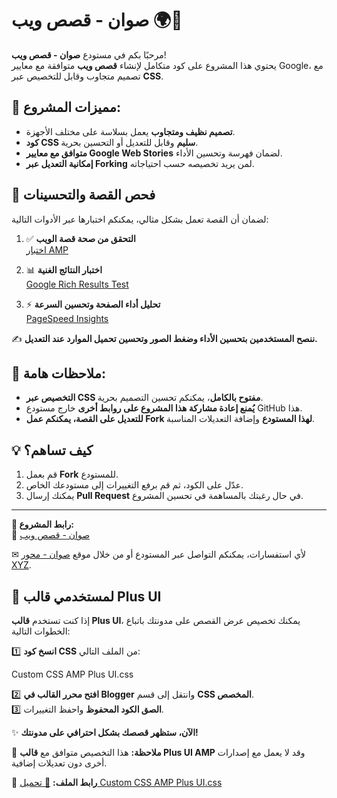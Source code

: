 # صوان - قصص ويب 🌍📖

مرحبًا بكم في مستودع **صوان - قصص ويب**!  
يحتوي هذا المشروع على كود متكامل لإنشاء **قصص ويب** متوافقة مع معايير Google، مع تصميم متجاوب وقابل للتخصيص عبر **CSS**.

## 🔹 مميزات المشروع:
- **تصميم نظيف ومتجاوب** يعمل بسلاسة على مختلف الأجهزة.
- **كود CSS سليم** وقابل للتعديل أو التحسين بحرية.
- **متوافق مع معايير Google Web Stories** لضمان فهرسة وتحسين الأداء.
- **إمكانية التعديل عبر Forking** لمن يريد تخصيصه حسب احتياجاته.

## 🚀 فحص القصة والتحسينات
لضمان أن القصة تعمل بشكل مثالي، يمكنكم اختبارها عبر الأدوات التالية:

1. ✅ **التحقق من صحة قصة الويب**  
   [اختبار AMP](https://search.google.com/test/amp/result?id=wBvlgXYffUAC_LUh_Yn1oA)

2. 📊 **اختبار النتائج الغنية**  
   [Google Rich Results Test](https://search.google.com/test/rich-results/result?id=3wnFKnzfsNo19DOBWJe8mg)

3. ⚡ **تحليل أداء الصفحة وتحسين السرعة**  
   [PageSpeed Insights](https://pagespeed.web.dev/analysis/https-webstory-siwane-xyz-amp-story-html/w400hlacb4?form_factor=mobile)

✍ **ننصح المستخدمين بتحسين الأداء وضغط الصور وتحسين تحميل الموارد عند التعديل.**

## 📌 ملاحظات هامة:
- **التخصيص عبر CSS مفتوح بالكامل**، يمكنكم تحسين التصميم بحرية.
- **يُمنع إعادة مشاركة هذا المشروع على روابط أخرى** خارج مستودع GitHub هذا.
- **للتعديل على القصة، يمكنكم عمل Fork لهذا المستودع** وإضافة التعديلات المناسبة.

## 💡 كيف تساهم؟
1. قم بعمل **Fork** للمستودع.
2. عدّل على الكود، ثم قم برفع التغييرات إلى مستودعك الخاص.
3. يمكنك إرسال **Pull Request** في حال رغبتك بالمساهمة في تحسين المشروع.

---

**🔗 رابط المشروع:**  
📌 [صوان - قصص ويب](https://webstory.siwane.xyz/amp-story.html)  

✉ لأي استفسارات، يمكنكم التواصل عبر المستودع أو من خلال موقع [صوان - محور XYZ](https://siwane.xyz).

## 📌 لمستخدمي قالب Plus UI

إذا كنت تستخدم **قالب Plus UI**، يمكنك تخصيص عرض القصص على مدونتك باتباع الخطوات التالية:

1️⃣ **انسخ كود CSS** من الملف التالي:

Custom CSS AMP Plus UI.css

2️⃣ **افتح محرر القالب في Blogger** وانتقل إلى قسم **CSS المخصص**.  
3️⃣ **الصق الكود المحفوظ** واحفظ التغييرات.  

✨ **الآن، ستظهر قصصك بشكل احترافي على مدونتك!**  

📢 **ملاحظة:** هذا التخصيص متوافق مع **قالب Plus UI AMP** وقد لا يعمل مع إصدارات أخرى دون تعديلات إضافية.

🔗 **رابط الملف:** [📂 تحميل Custom CSS AMP Plus UI.css](https://github.com/SiwaneXYZ/amp-story/raw/refs/heads/main/Custom%20CSS%20AMP%20Plus%20UI.css)

